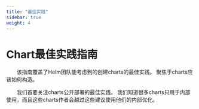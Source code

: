 ```yaml
---
title: "最佳实践"
sidebar: true
weight: 4
---
```


# Chart最佳实践指南

&emsp;&emsp;该指南覆盖了Helm团队能考虑到的创建charts的最佳实践。
聚焦于charts应该如何构造。

&emsp;&emsp;我们首要关注charts公开部署的最佳实践。
我们知道很多charts只用于内部使用，而且这些charts作者会越过这些建议使用他们的内部优化。

